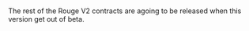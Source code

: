 
#

The rest of the Rouge V2 contracts are agoing to be released when this version 
get out of beta.

